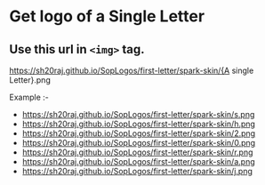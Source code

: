 # Get logo of a Single Letter 

## Use this url in `<img>` tag.
https://sh20raj.github.io/SopLogos/first-letter/spark-skin/{A single Letter}.png

Example :-
- https://sh20raj.github.io/SopLogos/first-letter/spark-skin/s.png
- https://sh20raj.github.io/SopLogos/first-letter/spark-skin/h.png
- https://sh20raj.github.io/SopLogos/first-letter/spark-skin/2.png
- https://sh20raj.github.io/SopLogos/first-letter/spark-skin/0.png
- https://sh20raj.github.io/SopLogos/first-letter/spark-skin/r.png
- https://sh20raj.github.io/SopLogos/first-letter/spark-skin/a.png
- https://sh20raj.github.io/SopLogos/first-letter/spark-skin/j.png



